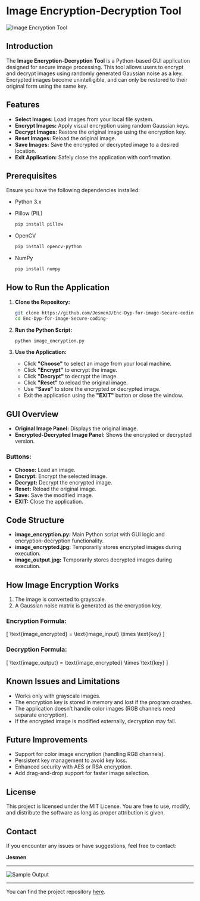 # Image Encryption-Decryption Tool

![Image Encryption Tool](https://via.placeholder.com/600x300.png?text=Image+Encryption+Tool) 

## Introduction
The **Image Encryption-Decryption Tool** is a Python-based GUI application designed for secure image processing. This tool allows users to encrypt and decrypt images using randomly generated Gaussian noise as a key. Encrypted images become unintelligible, and can only be restored to their original form using the same key.

## Features
- **Select Images:** Load images from your local file system.
- **Encrypt Images:** Apply visual encryption using random Gaussian keys.
- **Decrypt Images:** Restore the original image using the encryption key.
- **Reset Images:** Reload the original image.
- **Save Images:** Save the encrypted or decrypted image to a desired location.
- **Exit Application:** Safely close the application with confirmation.

## Prerequisites
Ensure you have the following dependencies installed:

- Python 3.x
- Pillow (PIL)

  ```bash
  pip install pillow
  ```

- OpenCV

  ```bash
  pip install opencv-python
  ```

- NumPy

  ```bash
  pip install numpy
  ```

## How to Run the Application

1. **Clone the Repository:**
   ```bash
   git clone https://github.com/JesmenJ/Enc-Dyp-for-image-Secure-coding-
   cd Enc-Dyp-for-image-Secure-coding-
   ```

2. **Run the Python Script:**
   ```bash
   python image_encryption.py
   ```

3. **Use the Application:**
   - Click **"Choose"** to select an image from your local machine.
   - Click **"Encrypt"** to encrypt the image.
   - Click **"Decrypt"** to decrypt the image.
   - Click **"Reset"** to reload the original image.
   - Use **"Save"** to store the encrypted or decrypted image.
   - Exit the application using the **"EXIT"** button or close the window.

## GUI Overview
- **Original Image Panel:** Displays the original image.
- **Encrypted-Decrypted Image Panel:** Shows the encrypted or decrypted version.

### Buttons:
- **Choose:** Load an image.
- **Encrypt:** Encrypt the selected image.
- **Decrypt:** Decrypt the encrypted image.
- **Reset:** Reload the original image.
- **Save:** Save the modified image.
- **EXIT:** Close the application.

## Code Structure
- **image_encryption.py:** Main Python script with GUI logic and encryption-decryption functionality.
- **image_encrypted.jpg:** Temporarily stores encrypted images during execution.
- **image_output.jpg:** Temporarily stores decrypted images during execution.

## How Image Encryption Works
1. The image is converted to grayscale.
2. A Gaussian noise matrix is generated as the encryption key.

### Encryption Formula:
\[ \text{image\_encrypted} = \text{image\_input} \times \text{key} \]

### Decryption Formula:
\[ \text{image\_output} = \text{image\_encrypted} \times \text{key} \]

## Known Issues and Limitations
- Works only with grayscale images.
- The encryption key is stored in memory and lost if the program crashes.
- The application doesn’t handle color images (RGB channels need separate encryption).
- If the encrypted image is modified externally, decryption may fail.

## Future Improvements
- Support for color image encryption (handling RGB channels).
- Persistent key management to avoid key loss.
- Enhanced security with AES or RSA encryption.
- Add drag-and-drop support for faster image selection.

## License
This project is licensed under the MIT License. You are free to use, modify, and distribute the software as long as proper attribution is given.

## Contact
If you encounter any issues or have suggestions, feel free to contact:

**Jesmen**

---

![Sample Output](https://via.placeholder.com/600x300.png?text=Sample+Output)

--- 

You can find the project repository [here](https://github.com/JesmenJ/Enc-Dyp-for-image-Secure-coding-).

